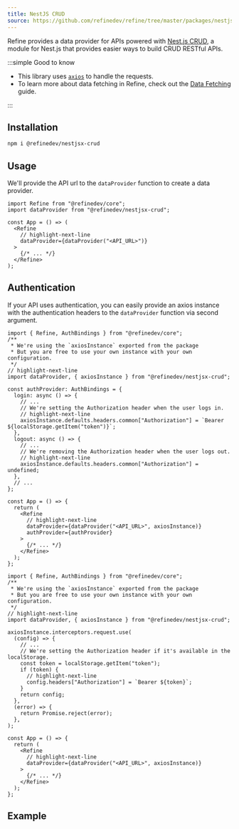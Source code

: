 ```yaml
---
title: NestJS CRUD
source: https://github.com/refinedev/refine/tree/master/packages/nestjsx-crud
---
```


Refine provides a data provider for APIs powered with [Nest.js CRUD](https://github.com/nestjsx/crud/wiki), a module for Nest.js that provides easier ways to build CRUD RESTful APIs.

:::simple Good to know

- This library uses [`axios`](https://axios-http.com) to handle the requests.
- To learn more about data fetching in Refine, check out the [Data Fetching](/docs/guides-concepts/data-fetching) guide.

:::

## Installation

```bash
npm i @refinedev/nestjsx-crud
```

## Usage

We'll provide the API url to the `dataProvider` function to create a data provider.

```tsx title="app.tsx"
import Refine from "@refinedev/core";
import dataProvider from "@refinedev/nestjsx-crud";

const App = () => (
  <Refine
    // highlight-next-line
    dataProvider={dataProvider("<API_URL>")}
  >
    {/* ... */}
  </Refine>
);
```

## Authentication

If your API uses authentication, you can easily provide an axios instance with the authentication headers to the `dataProvider` function via second argument.

<Tabs>

<TabItem value="headers" label="Using Headers" default>

```tsx title="App.tsx"
import { Refine, AuthBindings } from "@refinedev/core";
/**
 * We're using the `axiosInstance` exported from the package
 * But you are free to use your own instance with your own configuration.
 */
// highlight-next-line
import dataProvider, { axiosInstance } from "@refinedev/nestjsx-crud";

const authProvider: AuthBindings = {
  login: async () => {
    // ...
    // We're setting the Authorization header when the user logs in.
    // highlight-next-line
    axiosInstance.defaults.headers.common["Authorization"] = `Bearer ${localStorage.getItem("token")}`;
  },
  logout: async () => {
    // ...
    // We're removing the Authorization header when the user logs out.
    // highlight-next-line
    axiosInstance.defaults.headers.common["Authorization"] = undefined;
  },
  // ...
};

const App = () => {
  return (
    <Refine
      // highlight-next-line
      dataProvider={dataProvider("<API_URL>", axiosInstance)}
      authProvider={authProvider}
    >
      {/* ... */}
    </Refine>
  );
};
```

</TabItem>

<TabItem value="axios" label="Using Interceptors">

```tsx title="App.tsx"
import { Refine, AuthBindings } from "@refinedev/core";
/**
 * We're using the `axiosInstance` exported from the package
 * But you are free to use your own instance with your own configuration.
 */
// highlight-next-line
import dataProvider, { axiosInstance } from "@refinedev/nestjsx-crud";

axiosInstance.interceptors.request.use(
  (config) => {
    // ...
    // We're setting the Authorization header if it's available in the localStorage.
    const token = localStorage.getItem("token");
    if (token) {
      // highlight-next-line
      config.headers["Authorization"] = `Bearer ${token}`;
    }
    return config;
  },
  (error) => {
    return Promise.reject(error);
  },
);

const App = () => {
  return (
    <Refine
      // highlight-next-line
      dataProvider={dataProvider("<API_URL>", axiosInstance)}
    >
      {/* ... */}
    </Refine>
  );
};
```

</TabItem>

</Tabs>

## Example

<CodeSandboxExample path="data-provider-nestjsx-crud" />
